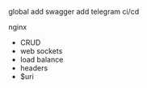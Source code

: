 global
  add swagger
  add telegram
  ci/cd

nginx 

- CRUD
- web sockets
- load balance
- headers
- $uri
